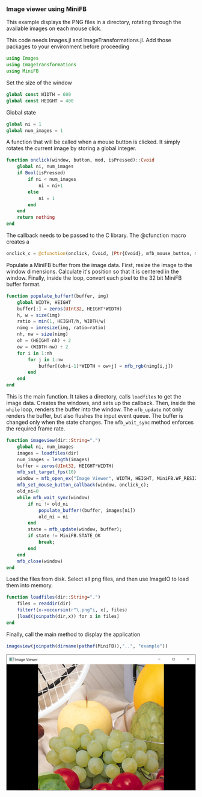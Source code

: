 ### Image viewer using MiniFB
This example displays the PNG files in a directory, rotating through the available images on each mouse click.

This code needs Images.jl and ImageTransformations.jl. Add those packages to your environment before proceeding

```julia
using Images
using ImageTransformations
using MiniFB
```

Set the size of the window

```julia
global const WIDTH = 600
global const HEIGHT = 400
```

Global state

```julia
global ni = 1
global num_images = 1
```

A function that will be called when a mouse button is clicked. It simply rotates the current image by storing a global integer.

```julia
function onclick(window, button, mod, isPressed)::Cvoid
    global ni, num_images
    if Bool(isPressed)
        if ni < num_images
            ni = ni+1
        else
            ni = 1
        end
    end
    return nothing
end
```

The callback needs to be passed to the C library. The @cfunction macro creates a

```julia
onclick_c = @cfunction(onclick, Cvoid, (Ptr{Cvoid}, mfb_mouse_button, mfb_key_mod, UInt8) )
```

Populate a MiniFB buffer from the image data.
First, resize the image to the window dimensions. Calculate it's position so that it is centered in the window.
Finally, inside the loop, convert each pixel to the 32 bit MiniFB buffer format.

```julia
function populate_buffer!(buffer, img)
    global WIDTH, HEIGHT
    buffer[:] = zeros(UInt32, HEIGHT*WIDTH)
    h, w = size(img)
    ratio = min(1, HEIGHT/h, WIDTH/w)
    nimg = imresize(img, ratio=ratio)
    nh, nw = size(nimg)
    oh = (HEIGHT-nh) ÷ 2
    ow = (WIDTH-nw) ÷ 2
    for i in 1:nh
        for j in 1:nw
            buffer[(oh+i-1)*WIDTH + ow+j] = mfb_rgb(nimg[i,j])
        end
    end
end
```

This is the main function. It takes a directory, calls `loadfiles` to get the image data.
Creates the windows, and sets up the callback. Then, inside the `while` loop, renders the buffer into the window.
The `mfb_update` not only renders the buffer, but also flushes the input event queue.
The buffer is changed only when the state changes. The `mfb_wait_sync` method enforces the required frame rate.

```julia
function imageview(dir::String=".")
    global ni, num_images
    images = loadfiles(dir)
    num_images = length(images)
    buffer = zeros(UInt32, HEIGHT*WIDTH)
    mfb_set_target_fps(10)
    window = mfb_open_ex("Image Viewer", WIDTH, HEIGHT, MiniFB.WF_RESIZABLE);
    mfb_set_mouse_button_callback(window, onclick_c);
    old_ni=0
    while mfb_wait_sync(window)
        if ni != old_ni
            populate_buffer!(buffer, images[ni])
            old_ni = ni
        end
        state = mfb_update(window, buffer);
        if state != MiniFB.STATE_OK
            break;
        end
    end
    mfb_close(window)
end
```

Load the files from disk. Select all png files, and then use ImageIO to load them into memory.

```julia
function loadfiles(dir::String=".")
    files = readdir(dir)
    filter!(x->occursin(r"\.png"i, x), files)
    [load(joinpath(dir,x)) for x in files]
end
```

Finally, call the main method to display the application

```julia
imageview(joinpath(dirname(pathof(MiniFB)),"..", "example"))
```

![](../assets/imageviewer.png)

